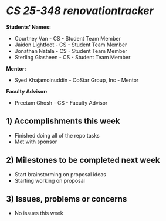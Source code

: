 # *CS 25-348 renovationtracker*

**Students' Names:**
- Courtney Van - CS - Student Team Member
- Jaidon Lightfoot - CS - Student Team Member
- Jonathan Natala - CS - Student Team Member
- Sterling Glasheen - CS - Student Team Member

**Mentor:**

- Syed Khajamoinuddin - CoStar Group, Inc - Mentor

**Faculty Advisor:**

- Preetam Ghosh - CS - Faculty Advisor

## 1) Accomplishments this week ##
   - Finished doing all of the repo tasks
   - Met with sponsor

## 2) Milestones to be completed next week ##
   - Start brainstorming on proposal ideas
   - Starting working on proposal

## 3) Issues, problems or concerns ##
   - No issues this week
  
